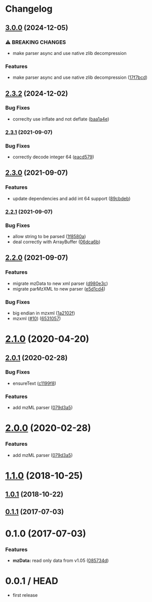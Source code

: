 # Changelog

## [3.0.0](https://github.com/cheminfo/mzData/compare/v2.3.2...v3.0.0) (2024-12-05)


### ⚠ BREAKING CHANGES

* make parser async and use native zlib decompression

### Features

* make parser async and use native zlib decompression ([17f7bcd](https://github.com/cheminfo/mzData/commit/17f7bcda45c563da3edf6c23ea0de53199b12e4d))

## [2.3.2](https://github.com/cheminfo/mzData/compare/v2.3.1...v2.3.2) (2024-12-02)


### Bug Fixes

* correclty use inflate and not deflate ([baa1a4e](https://github.com/cheminfo/mzData/commit/baa1a4e044253f34be96968fff6b5b7bc862c794))

### [2.3.1](https://www.github.com/cheminfo/mzData/compare/v2.3.0...v2.3.1) (2021-09-07)


### Bug Fixes

* correctly decode integer 64 ([eacd579](https://www.github.com/cheminfo/mzData/commit/eacd5798721d52dd1897a78dbff07e1c8515f551))

## [2.3.0](https://www.github.com/cheminfo/mzData/compare/v2.2.1...v2.3.0) (2021-09-07)


### Features

* update dependencies and add int 64 support ([89cbdeb](https://www.github.com/cheminfo/mzData/commit/89cbdeba177f613b9844d0d470e648877bcc61c4))

### [2.2.1](https://www.github.com/cheminfo/mzData/compare/v2.2.0...v2.2.1) (2021-09-07)


### Bug Fixes

* allow string to be parsed ([1f8580a](https://www.github.com/cheminfo/mzData/commit/1f8580a9f14dbefd0237f5e3e834295560ae5a66))
* deal correctly with ArrayBuffer ([06dca6b](https://www.github.com/cheminfo/mzData/commit/06dca6b991588f96eee10786b37c1b439197abaa))

## [2.2.0](https://github.com/cheminfo-js/mzData/compare/v2.1.0...v2.2.0) (2021-09-07)


### Features

* migrate mzData to new xml parser ([d980e3c](https://github.com/cheminfo-js/mzData/commit/d980e3cc911a1330135392f7ff7800577bc634e3))
* migrate parMzXML to new parser ([e5d1cd4](https://github.com/cheminfo-js/mzData/commit/e5d1cd462f5d6c3bb81e83ad7bbb2e1a4b059016))


### Bug Fixes

* big endian in mzxml ([1a2102f](https://github.com/cheminfo-js/mzData/commit/1a2102f45742d6a1b09e6ef8d53b8a9d5ce68fba))
* mzxml ([#10](https://github.com/cheminfo-js/mzData/issues/10)) ([6531057](https://github.com/cheminfo-js/mzData/commit/65310579335f7cff70bf5bf55c7cb5b0c7d6bd4b))

# [2.1.0](https://github.com/cheminfo-js/mzData/compare/v2.0.1...v2.1.0) (2020-04-20)



## [2.0.1](https://github.com/cheminfo-js/mzData/compare/v1.1.0...v2.0.1) (2020-02-28)


### Bug Fixes

* ensureText ([c1199f8](https://github.com/cheminfo-js/mzData/commit/c1199f887358c8a1e2e3936f14a0e708427c0fcd))


### Features

* add mzML parser ([079d3a5](https://github.com/cheminfo-js/mzData/commit/079d3a50f550858b5bd6c55f5df61041be51db90))



# [2.0.0](https://github.com/cheminfo-js/mzData/compare/v1.1.0...v2.0.0) (2020-02-28)


### Features

* add mzML parser ([079d3a5](https://github.com/cheminfo-js/mzData/commit/079d3a50f550858b5bd6c55f5df61041be51db90))



<a name="1.1.0"></a>
# [1.1.0](https://github.com/cheminfo-js/mzData/compare/v1.0.1...v1.1.0) (2018-10-25)



<a name="1.0.1"></a>
## [1.0.1](https://github.com/cheminfo-js/mzData/compare/v0.2.0...v1.0.1) (2018-10-22)



<a name="0.1.1"></a>
## [0.1.1](https://github.com/cheminfo-js/mzMLjs/compare/v0.1.0...v0.1.1) (2017-07-03)



<a name="0.1.0"></a>
# 0.1.0 (2017-07-03)


### Features

* **mzData:** read only data from v1.05 ([085734d](https://github.com/cheminfo-js/mzMLjs/commit/085734d))



0.0.1 / HEAD
============

* first release
